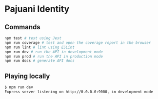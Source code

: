 # Pajuani Identity
## Commands

```bash
npm test # test using Jest
npm run coverage # test and open the coverage report in the browser
npm run lint # lint using ESLint
npm run dev # run the API in development mode
npm run prod # run the API in production mode
npm run docs # generate API docs
```

## Playing locally

```bash
$ npm run dev
Express server listening on http://0.0.0.0:9000, in development mode
```